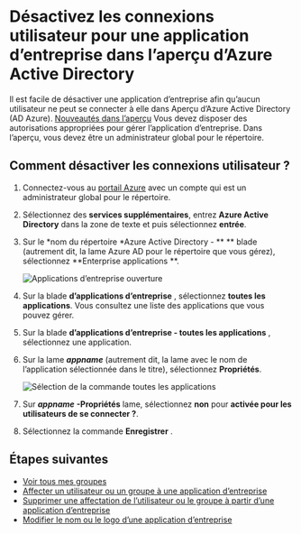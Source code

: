 <properties
    pageTitle="Désactivez les connexions utilisateur pour une application d’entreprise dans l’aperçu d’Azure Active Directory | Microsoft Azure"
    description="Comment faire pour désactiver une application d’entreprise afin qu’aucun utilisateur ne peut se connecter à elle dans Azure Active Directory"
    services="active-directory"
    documentationCenter=""
    authors="curtand"
    manager="femila"
    editor=""/>

<tags
    ms.service="active-directory"
    ms.workload="identity"
    ms.tgt_pltfrm="na"
    ms.devlang="na"
    ms.topic="article"
    ms.date="10/17/2016"
    ms.author="curtand"/>


# <a name="disable-user-sign-ins-for-an-enterprise-app-in-azure-active-directory-preview"></a>Désactivez les connexions utilisateur pour une application d’entreprise dans l’aperçu d’Azure Active Directory

Il est facile de désactiver une application d’entreprise afin qu’aucun utilisateur ne peut se connecter à elle dans Aperçu d’Azure Active Directory (AD Azure). [Nouveautés dans l’aperçu](active-directory-preview-explainer.md) Vous devez disposer des autorisations appropriées pour gérer l’application d’entreprise. Dans l’aperçu, vous devez être un administrateur global pour le répertoire.

## <a name="how-do-i-disable-user-sign-ins"></a>Comment désactiver les connexions utilisateur ?

1. Connectez-vous au [portail Azure](https://portal.azure.com) avec un compte qui est un administrateur global pour le répertoire.

2. Sélectionnez des **services supplémentaires**, entrez **Azure Active Directory** dans la zone de texte et puis sélectionnez **entrée**.

3. Sur le *nom du répertoire *Azure Active Directory - ** ** blade (autrement dit, la lame Azure AD pour le répertoire que vous gérez), sélectionnez **Enterprise applications **.

    ![Applications d’entreprise ouverture](./media/active-directory-coreapps-disable-app-azure-portal/open-enterprise-apps.png)

4. Sur la blade **d’applications d’entreprise** , sélectionnez **toutes les applications**. Vous consultez une liste des applications que vous pouvez gérer.

5. Sur la blade **d’applications d’entreprise - toutes les applications** , sélectionnez une application.

6. Sur la lame ***appname*** (autrement dit, la lame avec le nom de l’application sélectionnée dans le titre), sélectionnez **Propriétés**.

    ![Sélection de la commande toutes les applications](./media/active-directory-coreapps-disable-app-azure-portal/select-app.png)

7. Sur ***appname*** **-Propriétés** lame, sélectionnez **non** pour **activée pour les utilisateurs de se connecter ?**.

8. Sélectionnez la commande **Enregistrer** .

## <a name="next-steps"></a>Étapes suivantes

- [Voir tous mes groupes](active-directory-groups-view-azure-portal.md)
- [Affecter un utilisateur ou un groupe à une application d’entreprise](active-directory-coreapps-assign-user-azure-portal.md)
- [Supprimer une affectation de l’utilisateur ou le groupe à partir d’une application d’entreprise](active-directory-coreapps-remove-assignment-azure-portal.md)
- [Modifier le nom ou le logo d’une application d’entreprise](active-directory-coreapps-change-app-logo-user-azure-portal.md)
